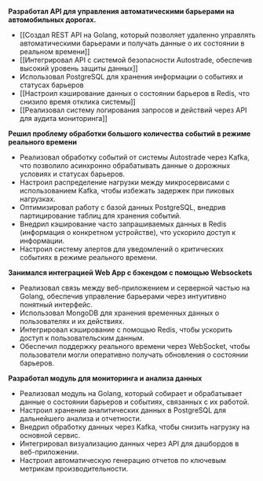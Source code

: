 
**Разработал API для управления автоматическими барьерами на автомобильных дорогах.**
- [[Создал REST API на Golang, который позволяет удаленно управлять автоматическими барьерами и получать данные о их состоянии в реальном времени]]
- [[Интегрировал API с системой безопасности Autostrade, обеспечив высокий уровень защиты данных]]
- Использовал PostgreSQL для хранения информации о событиях и статусах барьеров
- [[Настроил кэширование данных о состоянии барьеров в Redis, что снизило время отклика системы]]
- [[Реализовал систему логирования запросов и действий через API для аудита мониторинга]]


**Решил проблему обработки большого количества событий в режиме реального времени**
- Реализовал обработку событий от системы Autostrade через Kafka, что позволило асинхронно обрабатывать данные о дорожных условиях и статусах барьеров.
- Настроил распределение нагрузки между микросервисами с использованием Kafka, чтобы избежать задержек при пиковых нагрузках.
- Оптимизировал работу с базой данных PostgreSQL, внедрив партицирование таблиц для хранения событий.
- Внедрил кэширование часто запрашиваемых данных в Redis (информация о конкретном устройстве), что ускорило доступ к информации.
- Настроил систему алертов для уведомлений о критических событиях в режиме реального времени.


**Занимался интеграцией Web App с бэкендом с помощью Websockets**
- Реализовал связь между веб-приложением и серверной частью на Golang, обеспечив
управление барьерами через интуитивно понятный интерфейс.
- Использовал MongoDB для хранения временных данных о пользователях и их действиях.
- Интегрировал кэширование с помощью Redis, чтобы ускорить доступ к
пользовательским данным.
- Обеспечил поддержку реального времени через WebSocket, чтобы пользователи могли
оперативно получать обновления о состоянии барьеров.


**Разработал модуль для мониторинга и анализа данных**
- Реализовал модуль на Golang, который собирает и обрабатывает данные о состоянии
барьеров и событиях, связанных с их работой.
- Настроил хранение аналитических данных в PostgreSQL для дальнейшего анализа и
отчетности.
- Внедрил обработку данных через Kafka, чтобы снизить нагрузку на основной сервис.
- Интегрировал визуализацию данных через API для дашбордов в веб-приложении.
- Настроил автоматическую генерацию отчетов по ключевым метрикам
производительности.